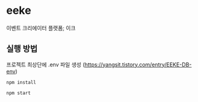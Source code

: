 # eeke
이벤트 크리에이터 플랫폼; 이크

## 실행 방법

프로젝트 최상단에 .env 파일 생성 (https://yangsit.tistory.com/entry/EEKE-DB-env)
```
npm install
```
```
npm start
```

